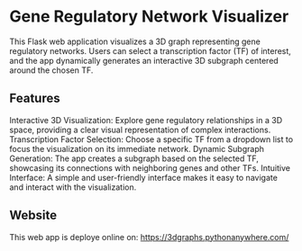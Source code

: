 # Gene Regulatory Network Visualizer
This Flask web application visualizes a 3D graph representing gene regulatory networks. Users can select a transcription factor (TF) of interest, and the app dynamically generates an interactive 3D subgraph centered around the chosen TF.

## Features

Interactive 3D Visualization: Explore gene regulatory relationships in a 3D space, providing a clear visual representation of complex interactions.
Transcription Factor Selection: Choose a specific TF from a dropdown list to focus the visualization on its immediate network.
Dynamic Subgraph Generation: The app creates a subgraph based on the selected TF, showcasing its connections with neighboring genes and other TFs.
Intuitive Interface: A simple and user-friendly interface makes it easy to navigate and interact with the visualization.

## Website
This web app is deploye online on: https://3dgraphs.pythonanywhere.com/
